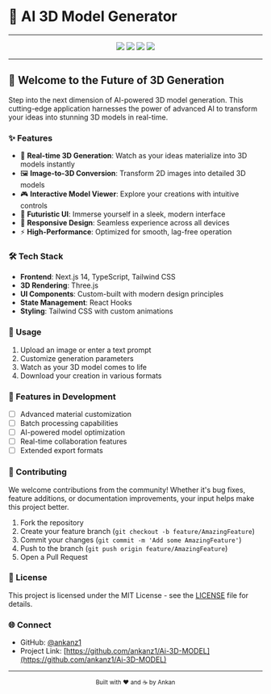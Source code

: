 # 🚀 AI 3D Model Generator



----

<div align="center">
  <img src="https://img.shields.io/badge/Next.js-000000?style=for-the-badge&logo=next.js&logoColor=white" />
  <img src="https://img.shields.io/badge/TypeScript-007ACC?style=for-the-badge&logo=typescript&logoColor=white" />
  <img src="https://img.shields.io/badge/Tailwind_CSS-38B2AC?style=for-the-badge&logo=tailwind-css&logoColor=white" />
  <img src="https://img.shields.io/badge/Three.js-000000?style=for-the-badge&logo=three.js&logoColor=white" />
</div>

---

## 🌌 Welcome to the Future of 3D Generation

Step into the next dimension of AI-powered 3D model generation. This cutting-edge application harnesses the power of advanced AI to transform your ideas into stunning 3D models in real-time.

### ✨ Features

- 🎨 **Real-time 3D Generation**: Watch as your ideas materialize into 3D models instantly
- 🖼️ **Image-to-3D Conversion**: Transform 2D images into detailed 3D models
- 🎮 **Interactive Model Viewer**: Explore your creations with intuitive controls
- 🌈 **Futuristic UI**: Immerse yourself in a sleek, modern interface
- 📱 **Responsive Design**: Seamless experience across all devices
- ⚡ **High-Performance**: Optimized for smooth, lag-free operation

### 🛠️ Tech Stack

- **Frontend**: Next.js 14, TypeScript, Tailwind CSS
- **3D Rendering**: Three.js
- **UI Components**: Custom-built with modern design principles
- **State Management**: React Hooks
- **Styling**: Tailwind CSS with custom animations


### 🎯 Usage

1. Upload an image or enter a text prompt
2. Customize generation parameters
3. Watch as your 3D model comes to life
4. Download your creation in various formats

### 🌟 Features in Development

- [ ] Advanced material customization
- [ ] Batch processing capabilities
- [ ] AI-powered model optimization
- [ ] Real-time collaboration features
- [ ] Extended export formats

### 🤝 Contributing

We welcome contributions from the community! Whether it's bug fixes, feature additions, or documentation improvements, your input helps make this project better.

1. Fork the repository
2. Create your feature branch (`git checkout -b feature/AmazingFeature`)
3. Commit your changes (`git commit -m 'Add some AmazingFeature'`)
4. Push to the branch (`git push origin feature/AmazingFeature`)
5. Open a Pull Request

### 📝 License

This project is licensed under the MIT License - see the [LICENSE](LICENSE) file for details.

### 🌐 Connect

- GitHub: [@ankanz1](https://github.com/ankanz1)
- Project Link: [https://github.com/ankanz1/Ai-3D-MODEL](https://github.com/ankanz1/Ai-3D-MODEL)

---

<div align="center">
  <sub>Built with ❤️ and ☕ by Ankan</sub>
</div> 
